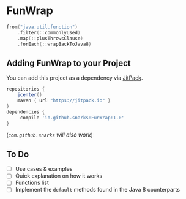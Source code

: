 # FunWrap
```kotlin
from("java.util.function")
    .filter(::commonlyUsed)
    .map(::plusThrowsClause)
    .forEach(::wrapBackToJava8)
```

## Adding FunWrap to your Project
You can add this project as a dependency via [JitPack](https://jitpack.io/).

```gradle
repositories {
    jcenter()
    maven { url "https://jitpack.io" }
}
dependencies {
     compile 'io.github.snarks:FunWrap:1.0'
}
```
(_`com.github.snarks` will also work_)

## To Do
- [ ] Use cases & examples
- [ ] Quick explanation on how it works
- [ ] Functions list
- [ ] Implement the `default` methods found in the Java 8 counterparts
